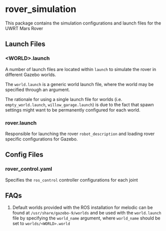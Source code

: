 # rover_simulation

This package contains the simulation configurations and launch files for the UWRT Mars Rover

## Launch Files

### \<WORLD\>.launch

A number of launch files are located within `launch` to simulate the rover in different Gazebo worlds.

The `world.launch` is a generic world launch file, where the world may be specified through an argument.

The rationale for using a single launch file for worlds (i.e. `empty_world.launch`, `willow_garage.launch`) is due to the fact that spawn settings might want to be permanently configured for each world.

### rover.launch

Responsible for launching the rover `robot_description` and loading rover specific configurations for Gazebo.

## Config Files

### rover_control.yaml

Specifies the `ros_control` controller configurations for each joint

## FAQs

1. Default worlds provided with the ROS installation for melodic can be found at `/usr/share/gazebo-9/worlds` and be used with the `world.launch` file by specifying the `world_name` argument, where `world_name` should be set to `worlds/<WORLD>.world`
